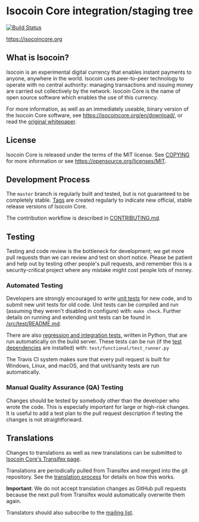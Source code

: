 Isocoin Core integration/staging tree
=====================================

[![Build Status](https://travis-ci.org/isocoin/isocoin.svg?branch=master)](https://travis-ci.org/isocoin/isocoin)

https://isocoincore.org

What is Isocoin?
----------------

Isocoin is an experimental digital currency that enables instant payments to
anyone, anywhere in the world. Isocoin uses peer-to-peer technology to operate
with no central authority: managing transactions and issuing money are carried
out collectively by the network. Isocoin Core is the name of open source
software which enables the use of this currency.

For more information, as well as an immediately useable, binary version of
the Isocoin Core software, see https://isocoincore.org/en/download/, or read the
[original whitepaper](https://isocoincore.org/isocoin.pdf).

License
-------

Isocoin Core is released under the terms of the MIT license. See [COPYING](COPYING) for more
information or see https://opensource.org/licenses/MIT.

Development Process
-------------------

The `master` branch is regularly built and tested, but is not guaranteed to be
completely stable. [Tags](https://github.com/isocoin/isocoin/tags) are created
regularly to indicate new official, stable release versions of Isocoin Core.

The contribution workflow is described in [CONTRIBUTING.md](CONTRIBUTING.md).

Testing
-------

Testing and code review is the bottleneck for development; we get more pull
requests than we can review and test on short notice. Please be patient and help out by testing
other people's pull requests, and remember this is a security-critical project where any mistake might cost people
lots of money.

### Automated Testing

Developers are strongly encouraged to write [unit tests](src/test/README.md) for new code, and to
submit new unit tests for old code. Unit tests can be compiled and run
(assuming they weren't disabled in configure) with: `make check`. Further details on running
and extending unit tests can be found in [/src/test/README.md](/src/test/README.md).

There are also [regression and integration tests](/test), written
in Python, that are run automatically on the build server.
These tests can be run (if the [test dependencies](/test) are installed) with: `test/functional/test_runner.py`

The Travis CI system makes sure that every pull request is built for Windows, Linux, and macOS, and that unit/sanity tests are run automatically.

### Manual Quality Assurance (QA) Testing

Changes should be tested by somebody other than the developer who wrote the
code. This is especially important for large or high-risk changes. It is useful
to add a test plan to the pull request description if testing the changes is
not straightforward.

Translations
------------

Changes to translations as well as new translations can be submitted to
[Isocoin Core's Transifex page](https://www.transifex.com/projects/p/isocoin/).

Translations are periodically pulled from Transifex and merged into the git repository. See the
[translation process](doc/translation_process.md) for details on how this works.

**Important**: We do not accept translation changes as GitHub pull requests because the next
pull from Transifex would automatically overwrite them again.

Translators should also subscribe to the [mailing list](https://groups.google.com/forum/#!forum/isocoin-translators).
